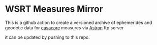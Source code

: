 # WSRT Measures Mirror

This is a github action to create a versioned archive of ephemerides and geodetic data for [casacore](github.com/casacore/casacore/) measures via [Astron](https://www.astron.nl/) ftp server

it can be updated by pushing to this repo.
